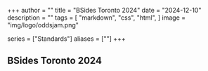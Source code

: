 +++
author = ""
title = "BSides Toronto 2024"
date = "2024-12-10"
description = ""
tags = [
    "markdown",
    "css",
    "html",
]
image = "img/logo/oddsjam.png"

series = ["Standards"]
aliases = [""]
+++

## BSides Toronto 2024

